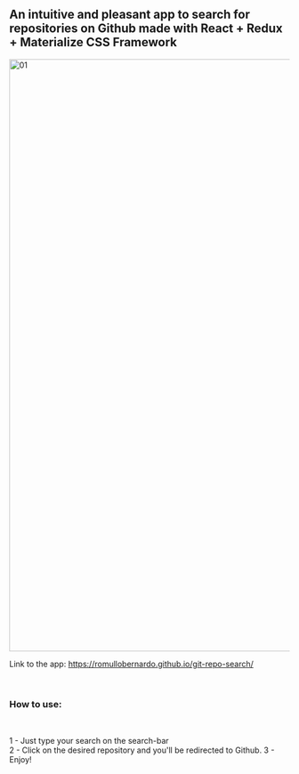 ## An intuitive and pleasant app to search for repositories on Github made with React + Redux + Materialize CSS Framework


<img width="1065" alt="01" src="https://user-images.githubusercontent.com/40496625/44561961-3636f500-a725-11e8-9e7c-2296e01b16e0.png">

<br />

Link to the app: https://romullobernardo.github.io/git-repo-search/

<br />

### How to use:

<br />

1 - Just type your search on the search-bar <br />
2 - Click on the desired repository and you'll be redirected to Github.
3 - Enjoy!
